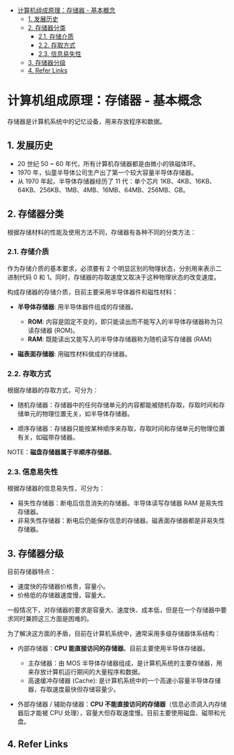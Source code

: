 - [计算机组成原理：存储器 - 基本概念](#计算机组成原理存储器---基本概念)
  - [1. 发展历史](#1-发展历史)
  - [2. 存储器分类](#2-存储器分类)
    - [2.1. 存储介质](#21-存储介质)
    - [2.2. 存取方式](#22-存取方式)
    - [2.3. 信息易失性](#23-信息易失性)
  - [3. 存储器分级](#3-存储器分级)
  - [4. Refer Links](#4-refer-links)

# 计算机组成原理：存储器 - 基本概念

存储器是计算机系统中的记忆设备，用来存放程序和数据。

## 1. 发展历史

- 20 世纪 50 ~ 60 年代，所有计算机存储器都是由微小的铁磁体环。
- 1970 年，仙童半导体公司生产出了第一个较大容量半导体存储器。
- 从 1970 年起，半导体存储器经历了 11 代：单个芯片 1KB、4KB、16KB、64KB、256KB、1MB、4MB、16MB、64MB、256MB、GB。

## 2. 存储器分类

根据存储材料的性能及使用方法不同，存储器有各种不同的分类方法：

### 2.1. 存储介质

作为存储介质的基本要求，必须要有 2 个明显区别的物理状态，分别用来表示二进制代码 0 和 1。同时，存储器的存取速度又取决于这种物理状态的改变速度。

构成存储器的存储介质，目前主要采用半导体器件和磁性材料：
- **半导体存储器**: 用半导体器件组成的存储器。

  - **ROM**: 内容是固定不变的，即只能读出而不能写入的半导体存储器称为只读存储器 (ROM)。
  - **RAM**: 既能读出又能写入的半导体存储器称为随机读写存储器 (RAM)

- **磁表面存储器**: 用磁性材料做成的存储器。

### 2.2. 存取方式

根据存储器的存取方式，可分为：
- 随机存储器：存储器中的任何存储单元的内容都能被随机存取，存取时间和存储单元的物理位置无关，如半导体存储器。

- 顺序存储器：存储器只能按某种顺序来存取，存取时间和存储单元的物理位置有关，如磁带存储器。

NOTE：**磁盘存储器属于半顺序存储器**。

### 2.3. 信息易失性

根据存储器的信息易失性，可分为：
- 易失性存储器：断电后信息消失的存储器。半导体读写存储器 RAM 是易失性存储器。
- 非易失性存储器：断电后仍能保存信息的存储器。磁表面存储器都是非易失性存储器。

## 3. 存储器分级

目前存储器特点：
- 速度快的存储器价格贵，容量小。
- 价格低的存储器速度慢，容量大。

一般情况下，对存储器的要求是容量大、速度快、成本低，但是在一个存储器中要求同时兼顾这三方面是困难的。

为了解决这方面的矛盾，目前在计算机系统中，通常采用多级存储器体系结构：

- 内部存储器：**CPU 能直接访问的存储器**。目前主要使用半导体存储器。

  - 主存储器：由 MOS 半导体存储器组成，是计算机系统的主要存储器，用来存放计算机运行期间的大量程序和数据。
  - 高速缓冲存储器 (Cache): 是计算机系统中的一个高速小容量半导体存储器，存取速度最快但存储容量少。

- 外部存储器 / 辅助存储器：**CPU 不能直接访问的存储器**（信息必须调入内存储器后才能被 CPU 处理），容量大但存取速度慢。目前主要使用磁盘、磁带和光盘。

## 4. Refer Links
